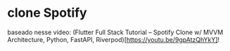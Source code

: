 # clone Spotify

baseado nesse vídeo: (Flutter Full Stack Tutorial – Spotify Clone w/ MVVM Architecture, Python, FastAPI, Riverpod)[https://youtu.be/9gpAtzQhYkY]!
